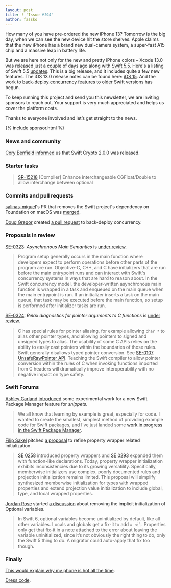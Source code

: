 ```yaml
---
layout: post
title: ! 'Issue #194'
author: fassko
---
```


How many of you have pre-ordered the new iPhone 13? Tomorrow is the big day, when we can see the new device hit the store shelves. Apple claims that the new iPhone has a brand new dual-camera system, a super-fast A15 chip and a massive leap in battery life. 

But we are here not only for the new and pretty iPhone colors – Xcode 13.0 was released just a couple of days ago along with [Swift 5.5](https://forums.swift.org/t/swift-5-5-released/52247). Here's a listing of Swift 5.5 [updates](https://twitter.com/simjp/status/1440318174856036354). This is a big release, and it includes quite a few new features. The iOS 13.0 release notes can be found here: [iOS 15](https://developer.apple.com/documentation/ios-ipados-release-notes/ios-ipados-15-release-notes). And the work to [back-deploy concurrency features](https://github.com/apple/swift/pull/39342) to older Swift versions has begun.

To keep running this project and send you this newsletter, we are inviting sponsors to reach out. Your support is very much appreciated and helps us cover the platform costs. 

Thanks to everyone involved and let’s get straight to the news.

<!--excerpt-->

{% include sponsor.html %}

### News and community

[Cory Benfield](https://twitter.com/Lukasaoz) [informed](https://forums.swift.org/t/swift-crypto-2-0-0/52308) us that Swift Crypto 2.0.0 was released.

### Starter tasks

> [SR-15218](https://bugs.swift.org/browse/SR-15218) [Compiler] Enhance interchangeable CGFloat/Double to allow interchange between optional

### Commits and pull requests

[salinas-miguel](https://github.com/salinas-miguel)'s PR that removes the Swift project's dependency on Foundation on macOS was [merged](https://github.com/apple/swift/pull/39216).

[Doug Gregor](https://twitter.com/dgregor79) created [a pull request](https://github.com/apple/swift/pull/39342) to back-deploy concurrency.

### Proposals in review

[SE-0323](https://github.com/apple/swift-evolution/blob/main/proposals/0323-async-main-semantics.md): *Asynchronous Main Semantics* is [under review](https://forums.swift.org/t/se-0323-asynchronous-main-semantics/52022).

> Program setup generally occurs in the main function where developers expect to perform operations before other parts of the program are run. Objective-C, C++, and C have initializers that are run before the main entrypoint runs and can interact with Swift's concurrency systems in ways that are hard to reason about. In the Swift concurrency model, the developer-written asynchronous main function is wrapped in a task and enqueued on the main queue when the main entrypoint is run. If an initializer inserts a task on the main queue, that task may be executed before the main function, so setup is performed after initializer tasks are run.

[SE-0324](https://github.com/apple/swift-evolution/blob/main/proposals/0324-c-lang-pointer-arg-conversion.md): *Relax diagnostics for pointer arguments to C functions* is [under review](https://forums.swift.org/t/se-0324-relax-diagnostics-for-pointer-arguments-to-c-functions/52019).

> C has special rules for pointer aliasing, for example allowing `char *` to alias other pointer types, and allowing pointers to signed and unsigned types to alias. The usability of some C APIs relies on the ability to easily cast pointers within the boundaries of those rules. Swift generally disallows typed pointer conversion. See [SE-0107 UnsafeRawPointer API](https://github.com/apple/swift-evolution/blob/main/proposals/0107-unsaferawpointer.md). Teaching the Swift compiler to allow pointer conversion within the rules of C when invoking functions imported from C headers will dramatically improve interoperability with no negative impact on type safety.

### Swift Forums

[Ashley Garland](https://forums.swift.org/u/bitjammer) [introduced](https://forums.swift.org/t/swift-snippets/51947) some experimental work for a new Swift Package Manager feature for _snippets_.

> We all know that learning by example is great, especially for code. I wanted to create the smallest, simplest method of providing example code for Swift packages, and I've just landed some [work in progress in the Swift Package Manager](https://github.com/apple/swift-package-manager/commit/a0ffd92a2c80f2c4677d696e248f4cfbec9d6540).

[Filip Sakel](https://forums.swift.org/u/filip-sakel) pitched [a proposal](https://forums.swift.org/t/pitch-refining-property-wrapper-related-initialization/52049) to refine property wrapper related initialization.

> [SE 0258](https://github.com/apple/swift-evolution/blob/master/proposals/0258-property-wrappers.md) introduced property wrappers and [SE 0293](https://github.com/apple/swift-evolution/blob/main/proposals/0293-extend-property-wrappers-to-function-and-closure-parameters.md#detailed-design) expanded them with function-like declarations. Today, property wrapper initialization exhibits inconsistencies due to its growing versatility. Specifically, memberwise initializers use complex, poorly documented rules and projection initialization remains limited. This proposal will simplify synthesized memberwise initialization for types with wrapped properties and extend projection value initialization to include global, type, and local wrapped properties.

[Jordan Rose](https://twitter.com/UINT_MIN) started [a discussion](https://forums.swift.org/t/pre-pitch-remove-the-implicit-initialization-of-optional-variables/52300) about removing the implicit initialization of Optional variables.

> In Swift 6, optional variables become uninitialized by default, like all other variables. Locals and globals get a fix-it to add `= nil`. Properties only get that fix-it in a note attached to the error about leaving the variable uninitialized, since it’s not obviously the right thing to do, only the Swift 5 thing to do. A migrator could auto-apply that fix too though.

### Finally

[This would explain why my phone is hot all the time](https://twitter.com/jordanpittman/status/1437946722358005769).

[Dress code](https://twitter.com/molly_struve/status/1440777471259860992).
